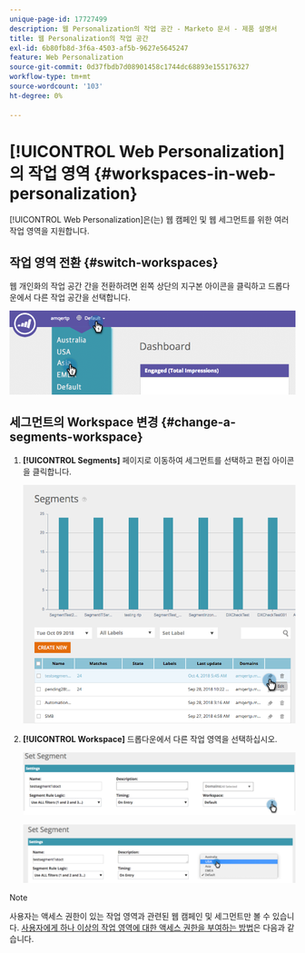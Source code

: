 ```yaml
---
unique-page-id: 17727499
description: 웹 Personalization의 작업 공간 - Marketo 문서 - 제품 설명서
title: 웹 Personalization의 작업 공간
exl-id: 6b80fb8d-3f6a-4503-af5b-9627e5645247
feature: Web Personalization
source-git-commit: 0d37fbdb7d08901458c1744dc68893e155176327
workflow-type: tm+mt
source-wordcount: '103'
ht-degree: 0%

---
```


# [!UICONTROL Web Personalization]의 작업 영역 {#workspaces-in-web-personalization}

[!UICONTROL Web Personalization]은(는) 웹 캠페인 및 웹 세그먼트를 위한 여러 작업 영역을 지원합니다.

## 작업 영역 전환 {#switch-workspaces}

웹 개인화의 작업 공간 간을 전환하려면 왼쪽 상단의 지구본 아이콘을 클릭하고 드롭다운에서 다른 작업 공간을 선택합니다.

![](assets/ss7.png)

## 세그먼트의 Workspace 변경 {#change-a-segments-workspace}

1. **[!UICONTROL Segments]** 페이지로 이동하여 세그먼트를 선택하고 편집 아이콘을 클릭합니다.

   ![](assets/ss4.png)

1. **[!UICONTROL Workspace]** 드롭다운에서 다른 작업 영역을 선택하십시오.

   ![](assets/ss6.png)

   ![](assets/ss5.png)

>[!NOTE]
>
>사용자는 액세스 권한이 있는 작업 영역과 관련된 웹 캠페인 및 세그먼트만 볼 수 있습니다. [사용자에게 하나 이상의 작업 영역에 대한 액세스 권한을 부여하는 방법](/help/marketo/product-docs/administration/workspaces-and-person-partitions/allow-user-access-to-a-workspace.md)은 다음과 같습니다.
